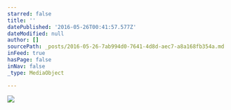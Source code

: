 ```yaml
---
starred: false
title: ''
datePublished: '2016-05-26T00:41:57.577Z'
dateModified: null
author: []
sourcePath: _posts/2016-05-26-7ab994d0-7641-4d8d-aec7-a8a168fb354a.md
inFeed: true
hasPage: false
inNav: false
_type: MediaObject

---
```

![](https://the-grid-user-content.s3-us-west-2.amazonaws.com/6afe0006-80f5-4591-ae27-a21f3385e6d8.jpg)